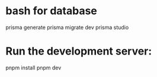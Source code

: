 # bash for database
prisma generate
prisma migrate dev
prisma studio

# Run the development server:
pnpm install
pnpm dev